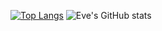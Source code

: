 [![Top Langs](https://github-readme-stats.vercel.app/api/top-langs/?username=starryeve)](https://github.com/anuraghazra/github-readme-stats)
![Eve's GitHub stats](https://github-readme-stats.vercel.app/api?username=starryeve&show_icons=true&theme=dark)
